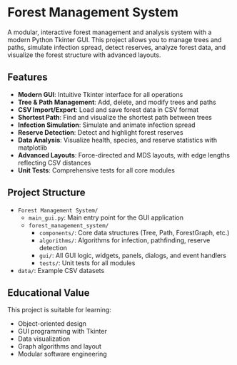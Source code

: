 # Forest Management System

A modular, interactive forest management and analysis system with a modern Python Tkinter GUI. This project allows you to manage trees and paths, simulate infection spread, detect reserves, analyze forest data, and visualize the forest structure with advanced layouts.

## Features
- **Modern GUI**: Intuitive Tkinter interface for all operations
- **Tree & Path Management**: Add, delete, and modify trees and paths
- **CSV Import/Export**: Load and save forest data in CSV format
- **Shortest Path**: Find and visualize the shortest path between trees
- **Infection Simulation**: Simulate and animate infection spread
- **Reserve Detection**: Detect and highlight forest reserves
- **Data Analysis**: Visualize health, species, and reserve statistics with matplotlib
- **Advanced Layouts**: Force-directed and MDS layouts, with edge lengths reflecting CSV distances
- **Unit Tests**: Comprehensive tests for all core modules

## Project Structure
- `Forest Management System/`
  - `main_gui.py`: Main entry point for the GUI application
  - `forest_management_system/`
    - `components/`: Core data structures (Tree, Path, ForestGraph, etc.)
    - `algorithms/`: Algorithms for infection, pathfinding, reserve detection
    - `gui/`: All GUI logic, widgets, panels, dialogs, and event handlers
    - `tests/`: Unit tests for all modules
- `data/`: Example CSV datasets



## Educational Value
This project is suitable for learning:
- Object-oriented design
- GUI programming with Tkinter
- Data visualization
- Graph algorithms and layout
- Modular software engineering

